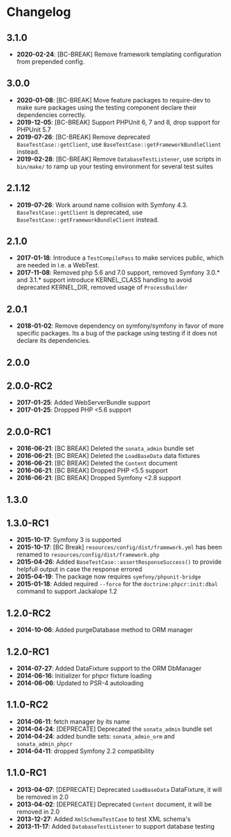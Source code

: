 Changelog
=========

3.1.0
-----

* **2020-02-24**: [BC-BREAK] Remove framework templating configuration from prepended config.

3.0.0
-----

* **2020-01-08**: [BC-BREAK] Move feature packages to require-dev to make sure packages using the testing component declare their dependencies correctly.
* **2019-12-05**: [BC-BREAK] Support PHPUnit 6, 7 and 8, drop support for PHPUnit 5.7
* **2019-07-26**: [BC-BREAK] Remove deprecated `BaseTestCase::getClient`, use `BaseTestCase::getFrameworkBundleClient` instead.
* **2019-02-28**: [BC-BREAK] Remove `DatabaseTestListener`, use scripts in `bin/make/` to ramp up your testing environment for several test suites

2.1.12
------

* **2019-07-26**: Work around name collision with Symfony 4.3.
  `BaseTestCase::getClient` is deprecated, use `BaseTestCase::getFrameworkBundleClient` instead.

2.1.0
-----

* **2017-01-18**: Introduce a `TestCompilePass` to make services public, which are needed
in i.e. a WebTest.
 * **2017-11-08**: Removed php 5.6 and 7.0 support, removed Symfony 3.0.* and 3.1.* support
 introduce KERNEL_CLASS handling to avoid deprecated KERNEL_DIR, removed usage of `ProcessBuilder`

2.0.1
-----

 * **2018-01-02**: Remove dependency on symfony/symfony in favor of more specific packages. Its a
   bug of the package using testing if it does not declare its dependencies.

2.0.0
-----

2.0.0-RC2
---------

 * **2017-01-25**: Added WebServerBundle support
 * **2017-01-25**: Dropped PHP <5.6 support

2.0.0-RC1
---------

 * **2016-06-21**: [BC BREAK] Deleted the `sonata_admin` bundle set
 * **2016-06-21**: [BC BREAK] Deleted the `LoadBaseData` data fixtures
 * **2016-06-21**: [BC BREAK] Deleted the `Content` document
 * **2016-06-21**: [BC BREAK] Dropped PHP <5.5 support
 * **2016-06-21**: [BC BREAK] Dropped Symfony <2.8 support

1.3.0
-----

1.3.0-RC1
---------

* **2015-10-17**: Symfony 3 is supported
* **2015-10-17**: [BC Break] `resources/config/dist/framework.yml` has been
                  renamed to `resources/config/dist/framework.php`
* **2015-04-26**: Added `BaseTestCase::assertResponseSuccess()` to provide
                  helpfull output in case the response errored
* **2015-04-19**: The package now requires `symfony/phpunit-bridge`
* **2015-01-18**: Added required `--force` for the `doctrine:phpcr:init:dbal`
                  command to support Jackalope 1.2

1.2.0-RC2
---------

* **2014-10-06**: Added purgeDatabase method to ORM manager

1.2.0-RC1
---------

* **2014-07-27**: Added DataFixture support to the ORM DbManager
* **2014-06-16**: Initializer for phpcr fixture loading
* **2014-06-06**: Updated to PSR-4 autoloading

1.1.0-RC2
---------

* **2014-06-11**: fetch manager by its name
* **2014-04-24**: [DEPRECATE] Deprecated the `sonata_admin` bundle set
* **2014-04-24**: added bundle sets: `sonata_admin_orm` and `sonata_admin_phpcr`
* **2014-04-11**: dropped Symfony 2.2 compatibility

1.1.0-RC1
---------

* **2013-04-07**: [DEPRECATE] Deprecated `LoadBaseData` DataFixture, it will be removed in 2.0
* **2013-04-02**: [DEPRECATE] Deprecated `Content` document, it will be removed in 2.0
* **2013-12-27**: Added `XmlSchemaTestCase` to test XML schema's
* **2013-11-17**: Added `DatabaseTestListener` to support database testing
